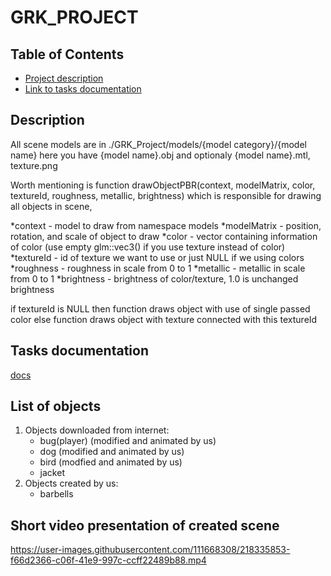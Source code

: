 # GRK_PROJECT

<!-- TABLE OF CONTENTS -->
## Table of Contents
* [Project description](#description)
* [Link to tasks documentation](#tasks-documentation)

<!-- Project description -->
## Description
All scene models are in ./GRK_Project/models/{model category}/{model name} here you have {model name}.obj and optionaly {model name}.mtl, texture.png

Worth mentioning is function drawObjectPBR(context, modelMatrix, color, textureId, roughness, metallic, brightness) which is responsible for drawing all objects in scene,

   *context - model to draw from namespace models
   *modelMatrix - position, rotation, and scale of object to draw
   *color - vector containing information of color (use empty glm::vec3() if you use texture instead of color)
   *textureId - id of texture we want to use or just NULL if we using colors
   *roughness - roughness in scale from 0 to 1
   *metallic - metallic in scale from 0 to 1
   *brightness - brightness of color/texture, 1.0 is unchanged brightness

if textureId is NULL then function draws object with use of single passed color
else function draws object with texture connected with this textureId

<!-- Link to tasks documentation -->
## Tasks documentation
[docs](https://docs.google.com/document/d/15XWFKD8g9I5ik855HuAhfDH8_2lMuJDCnHIDn98vivM/edit?usp=sharing)

<!-- List of objects -->
## List of objects

1. Objects downloaded from internet:
   - bug(player) (modified and animated by us)
   - dog (modified and animated by us)
   - bird (modfied and animated by us)
   - jacket
2. Objects created by us:
   - barbells

<!-- Video presentation -->
## Short video presentation of created scene


https://user-images.githubusercontent.com/111668308/218335853-f66d2366-c06f-41e9-997c-ccff22489b88.mp4

